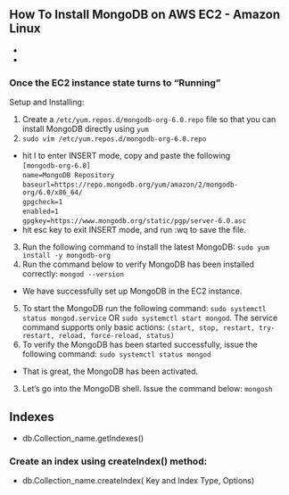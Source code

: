 ## How To Install MongoDB on AWS EC2 - Amazon Linux
- 
- 

### Once the EC2 instance state turns to “Running”
Setup and Installing:
1. Create a `/etc/yum.repos.d/mongodb-org-6.0.repo` file so that you can install MongoDB directly using `yum`
2. `sudo vim /etc/yum.repos.d/mongodb-org-6.0.repo`
- hit I to enter INSERT mode, copy and paste the following<br>
`[mongodb-org-6.0]`<br>
`name=MongoDB Repository`<br>
`baseurl=https://repo.mongodb.org/yum/amazon/2/mongodb-org/6.0/x86_64/`<br>
`gpgcheck=1`<br>
`enabled=1`<br>
`gpgkey=https://www.mongodb.org/static/pgp/server-6.0.asc`<br>
- hit esc key to exit INSERT mode, and run :wq to save the file.

3. Run the following command to install the latest MongoDB: `sudo yum install -y mongodb-org`
4. Run the command below to verify MongoDB has been installed correctly: `mongod --version`
- We have successfully set up MongoDB in the EC2 instance.
5. To start the MongoDB run the following command: `sudo systemctl status mongod.service` OR `sudo systemctl start mongod`.
The service command supports only basic actions: `(start, stop, restart, try-restart, reload, force-reload, status)`
6. To verify the MongoDB has been started successfully, issue the following command: `sudo systemctl status mongod`
- That is great, the MongoDB has been activated.
3. Let’s go into the MongoDB shell. Issue the command below: `mongosh`


## Indexes
- db.Collection_name.getIndexes()
### Create an index using createIndex() method:
- db.Collection_name.createIndex( Key and Index Type, Options)

